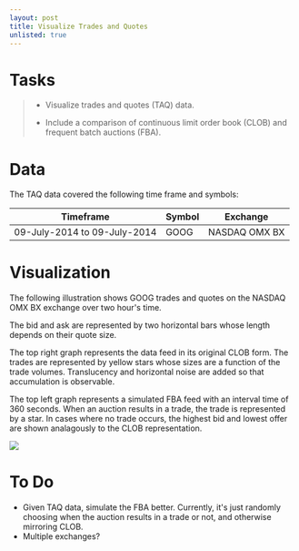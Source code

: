 ```yaml
---
layout: post
title: Visualize Trades and Quotes
unlisted: true
---
```


# Tasks
> * Visualize trades and quotes (TAQ) data.
>
> * Include a comparison of continuous limit order book (CLOB) and frequent batch auctions (FBA).

# Data
The TAQ data covered the following time frame and symbols:
<table>
  <thead>
    <tr>      <th>Timeframe</th> <th>Symbol</th> <th>Exchange</th>   </tr>
  </thead>
  <tbody>
    <tr>      <td>09-July-2014 to 09-July-2014</td>
      <td>GOOG</td> 
      <td>NASDAQ OMX BX</td> 
    </tr>
  </tbody>
</table>

# Visualization

The following illustration shows GOOG trades and quotes on the NASDAQ OMX BX exchange over two hour's time.

The bid and ask are represented by two horizontal bars whose length depends on their quote size.

The top right graph represents the data feed in its original CLOB form. The trades are represented by yellow stars whose sizes are a function of the trade volumes. Translucency and horizontal noise are added so that accumulation is observable.

The top left graph represents a simulated FBA feed with an interval time of 360 seconds. When an auction results in a trade, the trade is represented by a star. In cases where no trade occurs, the highest bid and lowest offer are shown analagously to the CLOB representation.

<a href = "https://cdn.rawgit.com/TeddyCho/TeddyCho.github.io/master/_posts/img/goog2hours.gif"><img src="https://raw.githubusercontent.com/TeddyCho/TeddyCho.github.io/master/_posts/img/goog2hours.gif" /></a>

# To Do
* Given TAQ data, simulate the FBA better. Currently, it's just randomly choosing when the auction results in a trade or not, and otherwise mirroring CLOB.
* Multiple exchanges?
